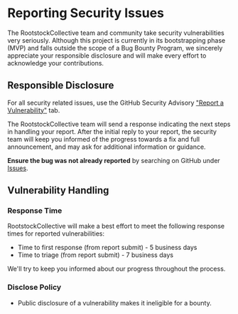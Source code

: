 # Reporting Security Issues

The RootstockCollective team and community take security vulnerabilities very seriously. Although this project is currently in its bootstrapping phase (MVP) and falls outside the scope of a Bug Bounty Program, we sincerely appreciate your responsible disclosure and will make every effort to acknowledge your contributions.


## Responsible Disclosure

For all security related issues, use the GitHub Security Advisory ["Report a Vulnerability"](https://github.com/RootstockCollective/dao-frontend/security/advisories/new) tab.

The RootstockCollective team will send a response indicating the next steps in handling your report. After the initial reply to your report, the security team will keep you informed of the progress towards a fix and full announcement, and may ask for additional information or guidance.

**Ensure the bug was not already reported** by searching on GitHub under [Issues](https://github.com/RootstockCollective/dao-frontend/issues).

## Vulnerability Handling

### Response Time

RootstockCollective will make a best effort to meet the following response times for reported vulnerabilities:

* Time to first response (from report submit) - 5 business days
* Time to triage (from report submit) - 7 business days

We'll try to keep you informed about our progress throughout the process.

### Disclose Policy

* Public disclosure of a vulnerability makes it ineligible for a bounty.
